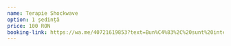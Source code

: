 ```yaml
---
name: Terapie Shockwave
option: 1 ședință
price: 100 RON
booking-link: https://wa.me/40721619853?text=Bun%C4%83%2C%20sunt%20interesat%C4%83%20de%20medical%20procedura%20%22Terapie%20Shockwave%201%20%C8%99edin%C8%9B%C4%83%20100%20RON%22
---
```


